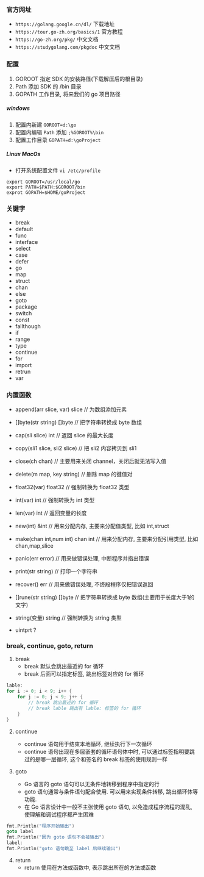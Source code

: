 ### 官方网址

+ `https://golang.google.cn/dl/` 下载地址
+ `https://tour.go-zh.org/basics/1` 官方教程
+ `https://go-zh.org/pkg/` 中文文档
+ `https://studygolang.com/pkgdoc` 中文文档

### 配置

1. GOROOT   指定 SDK 的安装路径(下载解压后的根目录)
2. Path     添加 SDK 的 /bin 目录
3. GOPATH   工作目录, 将来我们的 go 项目路径

##### windows 
1. 配置内新建 `GOROOT=d:\go`
2. 配置内编辑 `Path` 添加 `;%GOROOT%\bin`
3. 配置工作目录 `GOPATH=d:\goProject`

##### Linux MacOs
+ 打开系统配置文件 `vi /etc/profile`
```profile
export GOROOT=/usr/local/go
export PATH=$PATH:$GOROOT/bin
exprot GOPATH=$HOME/goProject
```

### 关键字
+ break		
+ default		
+ func			
+ interface		
+ select
+ case			
+ defer		
+ go			
+ map			
+ struct
+ chan		
+ else			
+ goto			
+ package		
+ switch
+ const		
+ fallthough		
+ if			
+ range		
+ type
+ continue		
+ for			
+ import		
+ retrun		
+ var

### 内置函数

+ append(arr slice, var) slice // 为数组添加元素
+ []byte(str string) []byte // 把字符串转换成 byte 数组
+ cap(sli slice) int // 返回 slice 的最大长度
+ copy(sli1 slice, sli2 slice) // 把 sli2 内容拷贝到 sli1
+ close(ch chan) // 主要用来关闭 channel，关闭后就无法写入值
+ delete(m map, key string) // 删除 map 的键值对
+ float32(var) float32 // 强制转换为 float32 类型
+ int(var) int // 强制转换为 int 类型
+ len(var) int // 返回变量的长度
+ new(int) &int // 用来分配内存, 主要来分配值类型, 比如 int,struct 
+ make(chan int,num int) chan int // 用来分配内存, 主要来分配引用类型, 比如 chan,map,slice
+ panic(err error) // 用来做错误处理, 中断程序并指出错误
+ print(str string) // 打印一个字符串
+ recover() err // 用来做错误处理, 不终段程序仅把错误返回
+ []rune(str string) []byte // 把字符串转换成 byte 数组(主要用于长度大于1的文字)
+ string(变量) string // 强制转换为 string 类型

+ uintprt ?

### break, continue, goto, return

1. break
    + break 默认会跳出最近的 for 循环
    + break 后面可以指定标签, 跳出标签对应的 for 循环

```go
lable:
for i := 0; i < 9; i++ {
    for j := 0; j < 9; j++ {
        // break 跳出最近的 for 循环
        // break lable 跳出有 lable: 标签的 for 循环
    }
}
```

2. continue
    + continue 语句用于结束本地循环, 继续执行下一次循环
    + continue 语句出现在多层嵌套的循环语句体中时, 可以通过标签指明要跳过的是哪一层循环, 这个和签名的 break 标签的使用规则一样

3. goto
    + Go 语言的 goto 语句可以无条件地转移到程序中指定的行
    + goto 语句通常与条件语句配合使用. 可以用来实现条件转移, 跳出循环体等功能.
    + 在 Go 语言设计中一般不主张使用 goto 语句, 以免造成程序流程的混乱, 使理解和调试程序都产生困难

```go
fmt.Println("程序开始输出")
goto label
fmt.Println("因为 goto 语句不会被输出")
label:
fmt.Println("goto 语句跳至 label 后继续输出")
```

4. return
    + return 使用在方法或函数中, 表示跳出所在的方法或函数